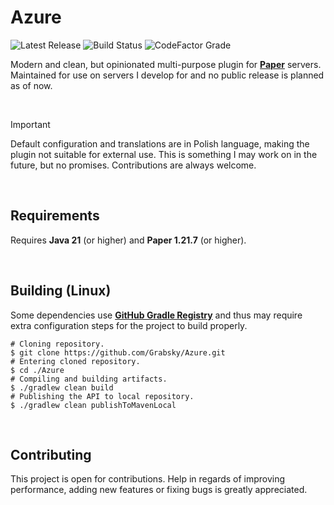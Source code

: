 # Azure
![Latest Release](https://img.shields.io/badge/dynamic/json?url=https%3A%2F%2Fapi.github.com%2Frepos%2FGrabsky%2FAzure%2Freleases%2Flatest&query=tag_name&logo=gradle&style=for-the-badge&label=%20&labelColor=%231C2128&color=%23454F5A)
![Build Status](https://img.shields.io/github/actions/workflow/status/Grabsky/Azure/gradle.yml?style=for-the-badge&logo=github&logoColor=white&label=%20)
![CodeFactor Grade](https://img.shields.io/codefactor/grade/github/Grabsky/Azure/main?style=for-the-badge&logo=codefactor&logoColor=white&label=%20)

Modern and clean, but opinionated multi-purpose plugin for **[Paper](https://github.com/PaperMC/Paper)** servers. Maintained for use on servers I develop for and no public release is planned as of now.

<br />

> [!IMPORTANT]
> Default configuration and translations are in Polish language, making the plugin not suitable for external use. This is something I may work on in the future, but no promises. Contributions are always welcome.

<br />

## Requirements
Requires **Java 21** (or higher) and **Paper 1.21.7** (or higher).

<br />

## Building (Linux)
Some dependencies use **[GitHub Gradle Registry](https://docs.github.com/en/packages/working-with-a-github-packages-registry/working-with-the-gradle-registry)** and thus may require extra configuration steps for the project to build properly.

```shell
# Cloning repository.
$ git clone https://github.com/Grabsky/Azure.git
# Entering cloned repository.
$ cd ./Azure
# Compiling and building artifacts.
$ ./gradlew clean build
# Publishing the API to local repository.
$ ./gradlew clean publishToMavenLocal
```

<br />

## Contributing
This project is open for contributions. Help in regards of improving performance, adding new features or fixing bugs is greatly appreciated.
